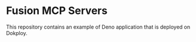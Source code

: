 # Fusion MCP Servers

<div>
This repository contains an example of Deno application that is deployed on Dokploy.
</div>
